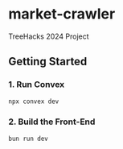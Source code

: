 # market-crawler
TreeHacks 2024 Project

## Getting Started

### 1. Run Convex

```bash
npx convex dev 
```

### 2. Build the Front-End

```bash
bun run dev
```
